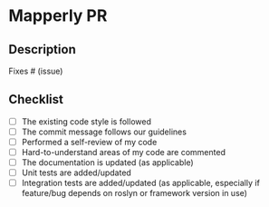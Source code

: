 # Mapperly PR

## Description

<!-- Please include a summary of the changes and the related issue. -->

Fixes # (issue)

## Checklist

- [ ] The existing code style is followed
- [ ] The commit message follows our guidelines
- [ ] Performed a self-review of my code
- [ ] Hard-to-understand areas of my code are commented
- [ ] The documentation is updated (as applicable)
- [ ] Unit tests are added/updated
- [ ] Integration tests are added/updated (as applicable, especially if feature/bug depends on roslyn or framework version in use)
